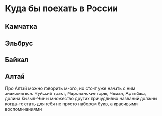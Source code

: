 # **Куда бы поехать в России**

## **Камчатка**

## **Эльбрус**

## **Байкал**

## **Алтай**
Про Алтай можно говорить много, но стоит уже начать с ним знакомиться. Чуйский тракт, Марсианские горы, Чемал, Артыбаш, долина Кызыл-Чин и множество других причудливых названий должны когда-то стать для тебя не просто набором букв, а красивыми воспоминаниями